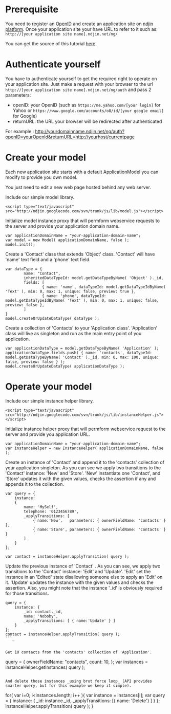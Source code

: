 # Prerequisite #

You need to register an [OpenID](http://openid.net/get/) and create an application site on [ndjin platform](http://ndjin.net).
Once your application site your have URL to refer to it such as: `http://[your application site name].ndjin.net/ng/`

You can get the source of this tutorial [here](http://code.google.com/p/ndjin/source/browse/trunk/js/5min-sample.html).

# Authenticate yourself #

You have to authenticate yourself to get the required right to operate on your application site.
Just make a request with your browser to the url `http://[your application site name].ndjin.net/ng/auth` and pass 2 parameters:
  * openID: your OpenID (such as `https://me.yahoo.com/[your login]` for Yahoo or `https://www.google.com/accounts/o8/id/[your google email]` for Google)
  * returnURL: the URL your browser will be redirected after authenticated

For example :
http://yourdomainname.ndjin.net/ng/auth?openID=yourOpenId&returnURL=http://yourhost/currentpage



# Create your model #

Each new application site starts with a default ApplicationModel you can modify to provide you own model.

You just need to edit a new web page hosted behind any web server.

Include our simple model library.
```
<script type="text/javascript" src="http://ndjin.googlecode.com/svn/trunk/js/lib/model.js"></script>
```

Initialize model instance proxy that will permform webservice requests to the server and provide your application domain name.
```
var applicationDomainName = "your-application-domain-name";
var model = new Model( applicationDomainName, false );
model.init();
```

Create a 'Contact' class that extends 'Object' class. 'Contact' will have 'name' text field and a 'phone' text field.
```
var dataType = {
        name: "Contact",
        inheritedDataTypeId: model.getDataTypeByName( 'Object' )._id,
        fields: [
                { name: 'name', dataTypeId: model.getDataTypeIdByName( 'Text' ), min: 0, max: 1, unique: false, preview: true },
                { name: 'phone', dataTypeId: model.getDataTypeIdByName( 'Text' ), min: 0, max: 1, unique: false, preview: false },
        ]
}
model.createOrUpdateDataType( dataType );
```


Create a collection of 'Contacts' to your 'Application class'. 'Application' class will live as singleton and run as the main entry point of you application.
```
var applicationDataType = model.getDataTypeByName( 'Application' );
applicationDataType.fields.push( { name: 'contacts', dataTypeId: model.getDataTypeByName( 'Contact' )._id, min: 0, max: 100, unique: false, preview: false } );
model.createOrUpdateDataType( applicationDataType );
```


# Operate your model #


Include our simple instance helper library.
```
<script type="text/javascript" src="http://ndjin.googlecode.com/svn/trunk/js/lib/instanceHelper.js"></script>
```


Initialize instance helper proxy that will permform webservice request to the server and provide you application URL.
```
var applicationDomainName = "your-application-domain-name";
var instanceHelper = new InstanceHelper( applicationDomainName, false );
```

Create an instance of 'Contact' and append it to the 'contacts' collection of your application singleton. As you can see we apply two transitions to the 'Contact' instance: 'New' and 'Store'.
'New' instantiate one 'Contact', and 'Store' updates it with the given values, checks the assertion if any and appends it to the collection.
```
var query = {
	instance: 
	{
		name: 'MySelf',
		telephone: '0123456789',
		_applyTransitions: [ 
			{ name:'New',   parameters: { ownerFieldName: 'contacts' } },
			{ name:'Store', parameters: { ownerFieldName: 'contacts' } }
		]
	}
};

var contact = instanceHelper.applyTransition( query );
```

Update the previous instance of 'Contact' . As you can see, we apply two transitions to the 'Contact' instance: 'Edit' and 'Update'.
'Edit' set the instance in an 'Edited' state disallowing someone else to apply an 'Edit' on it. 'Update' updates the instance with the given values and checks the assertion.
Also, you might note that the instance '_id' is obviously required for those transitions.
```
query = {
	instance: {
		_id: contact._id,
		name: 'Noboby',
		_applyTransitions: [ { name:'Update' } ]
	}
};
contact = instanceHelper.applyTransition( query );
```_


Get 10 contacts from the 'contacts' collection of 'Application'.
```
query = {
        ownerFieldName: "contacts",
        count: 10,
};
var instances = instanceHelper.getInstances( query );
```

And delete those instances _using brut force loop_ (API provides smarter query, but for this example we keep it simple).
```
for( var i=0; i<instances.length; i++ ){
        var instance = instances[i];
        var query = {
		instance: {
			_id: instance._id,
			_applyTransitions: [{ name: 'Delete'} ]
		}
        };
        instanceHelper.applyTransition( query );
}
```